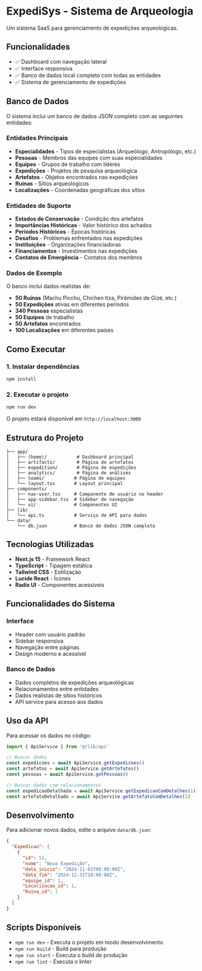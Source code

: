 # ExpediSys - Sistema de Arqueologia

Um sistema SaaS para gerenciamento de expedições arqueológicas.

## Funcionalidades

- ✅ Dashboard com navegação lateral
- ✅ Interface responsiva
- ✅ Banco de dados local completo com todas as entidades
- ✅ Sistema de gerenciamento de expedições

## Banco de Dados

O sistema inclui um banco de dados JSON completo com as seguintes entidades:

### Entidades Principais
- **Especialidades** - Tipos de especialistas (Arqueólogo, Antropólogo, etc.)
- **Pessoas** - Membros das equipes com suas especialidades
- **Equipes** - Grupos de trabalho com líderes
- **Expedições** - Projetos de pesquisa arqueológica
- **Artefatos** - Objetos encontrados nas expedições
- **Ruínas** - Sítios arqueológicos
- **Localizações** - Coordenadas geográficas dos sítios

### Entidades de Suporte
- **Estados de Conservação** - Condição dos artefatos
- **Importâncias Históricas** - Valor histórico dos achados
- **Períodos Históricos** - Épocas históricas
- **Desafios** - Problemas enfrentados nas expedições
- **Instituições** - Organizações financiadoras
- **Financiamentos** - Investimentos nas expedições
- **Contatos de Emergência** - Contatos dos membros

### Dados de Exemplo
O banco inclui dados realistas de:
- **50 Ruínas** (Machu Picchu, Chichen Itza, Pirâmides de Gizé, etc.)
- **50 Expedições** ativas em diferentes períodos
- **340 Pessoas** especialistas
- **50 Equipes** de trabalho
- **50 Artefatos** encontrados
- **100 Localizações** em diferentes países

## Como Executar

### 1. Instalar dependências
```bash
npm install
```

### 2. Executar o projeto
```bash
npm run dev
```

O projeto estará disponível em `http://localhost:3000`

## Estrutura do Projeto

```
├── app/
│   ├── (home)/           # Dashboard principal
│   ├── artifacts/        # Página de artefatos
│   ├── expedition/       # Página de expedições
│   ├── analytics/        # Página de análises
│   ├── teams/           # Página de equipes
│   └── layout.tsx       # Layout principal
├── components/
│   ├── nav-user.tsx     # Componente de usuário no header
│   ├── app-sidebar.tsx  # Sidebar de navegação
│   └── ui/              # Componentes UI
├── lib/
│   └── api.ts           # Serviço de API para dados
└── data/
    └── db.json          # Banco de dados JSON completo
```

## Tecnologias Utilizadas

- **Next.js 15** - Framework React
- **TypeScript** - Tipagem estática
- **Tailwind CSS** - Estilização
- **Lucide React** - Ícones
- **Radix UI** - Componentes acessíveis

## Funcionalidades do Sistema

### Interface
- Header com usuário padrão
- Sidebar responsiva
- Navegação entre páginas
- Design moderno e acessível

### Banco de Dados
- Dados completos de expedições arqueológicas
- Relacionamentos entre entidades
- Dados realistas de sítios históricos
- API service para acesso aos dados

## Uso da API

Para acessar os dados no código:

```typescript
import { ApiService } from '@/lib/api'

// Buscar dados
const expedicoes = await ApiService.getExpedicoes()
const artefatos = await ApiService.getArtefatos()
const pessoas = await ApiService.getPessoas()

// Buscar dados com relacionamentos
const expedicaoDetalhada = await ApiService.getExpedicaoComDetalhes(1)
const artefatoDetalhado = await ApiService.getArtefatoComDetalhes(1)
```

## Desenvolvimento

Para adicionar novos dados, edite o arquivo `data/db.json`:

```json
{
  "Expedicao": [
    {
      "id": 51,
      "nome": "Nova Expedição",
      "data_inicio": "2024-11-01T08:00:00Z",
      "data_fim": "2024-12-31T18:00:00Z",
      "equipe_id": 1,
      "Localizacao_id": 1,
      "Ruina_id": 1
    }
  ]
}
```

## Scripts Disponíveis

- `npm run dev` - Executa o projeto em modo desenvolvimento
- `npm run build` - Build para produção
- `npm run start` - Executa o build de produção
- `npm run lint` - Executa o linter
